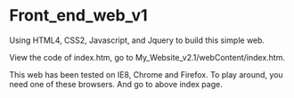 Front_end_web_v1
================

Using HTML4, CSS2, Javascript, and Jquery to build this simple web. 

View the code of index.htm, go to My_Website_v2.1/webContent/index.htm.

This web has been tested on IE8, Chrome and Firefox. To play around, you need one of these browsers. And go to above index
page.
